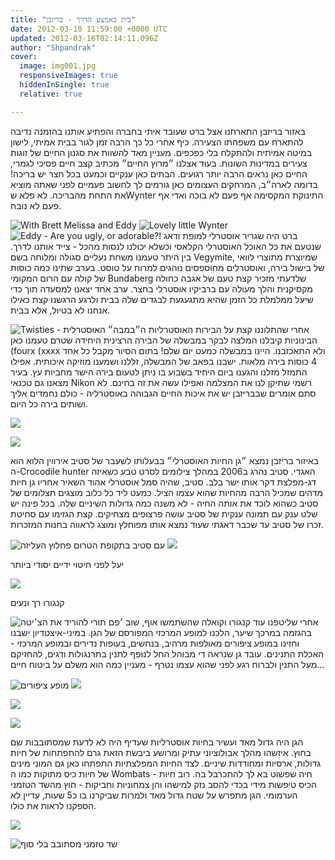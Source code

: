 ```yaml
---
title: "בית באמצע הדרך - בריזבן"
date: 2012-03-10 11:59:00 +0000 UTC
updated: 2012-03-16T02:14:11.096Z
author: "Shpandrak"
cover:
  image: img001.jpg
  responsiveImages: true
  hiddenInSingle: true
  relative: true

---
```


באזור בריזבן התארחנו אצל ברט שעובד איתי בחברה והפתיע אותנו בהזמנה נדיבה להתארח עם משפחתו הצעירה. כיף אחרי כל כך הרבה זמן לגור בבית אמיתי, לישון במיטה אמיתית ולהתקלח בלי כפכפים. מעניין מאד להשוות את סגנון החיים של זוגות צעירים במדינות השונות. בעוד אצלנו ״מרוץ החיים״ מכתיב קצב חיים פסיכי לגמרי, החיים כאן נראים הרבה יותר רגועים. הבתים כאן ענקיים וכמעט בכל חצר יש בריכה! בדומה לארה״ב, המרחקים העצומים כאן גורמים לך לחשוב פעמיים לפני שאתה מוציא את התחת מהבריכה. לא פלא שWynter התינוקת המקסימה אף פעם לא בוכה ואדי אף פעם לא נובח.

![](img001.jpg "With Brett Melissa and Eddy")
![](img002.jpg "Lovely little Wynter")
![](img003.jpg "Eddy - Are you ugly, or adorable?!")
ברט היה שגריר אוסטרלי למופת ודאג שנטעם את כל האוכל האוסטרלי הקלאסי וכשלא יכולנו לנסות מהכל - צייד אותנו לדרך. בין היתר טעמנו משחת נעליים סגולה ומלוחה בשם Vegymite, שמיוצרת מתוצרי לוואי של בישול בירה, ואוסטרלים מחוספסים נוהגים למרוח על טוסט. בערב שתינו כמה כוסות של קולה עם הרום המקומי Bundaberg שלדעתי מזכיר קצת טעם של אגבה כחולה מקסיקנית והלך מעולה עם ברביקיו אוסטרלי בחצר. ערב אחד יצאנו למסעדה תוך כדי שיעל ממלמלת כל הזמן שהיא מתגעגעת לבגדים שלה בבית ולרגע הרגשנו קצת כאילו אנחנו לא בטיול, אלא בבית.

![](img004.jpg "Twisties - ה״במבה״ האוסטרלית")
אחרי שהתלוננו קצת על הבירות האוסטרליות הבינוניות קיבלנו המלצה לבקר במבשלה של הבירה הרצינית היחידה שטרם טעמנו כאן (fourx (xxxx ולא התאכזבנו. היינו במבשלה כמעט יום שלם! בתום הסיור מקבל כל אחד 4 כוסות בירה מלאות. ישבנו בפאב של המבשלה, זללנו ושמענו מוזיקה איכותית. אפילו התמזל מזלנו והגענו ביום היחיד בשבוע בו ניתן לטעום בירה הישר מחביות עץ. בעיר מצאנו גם טכנאי Nikon רשמי שתיקן לנו את המצלמה ואפילו עשה את זה בחינם. לא סתם אומרים שבבריזבן יש את איכות החיים הגבוהה באוסטרליה - כולם נחמדים אליך ושותים בירה כל היום.

![](img005.jpg)

![](img006.jpg)


באיזור בריזבן נמצא ״גן החיות האוסטרלי״ בבעלותו לשעבר של סטיב אירווין הלוא הוא ה-Crocodile hunter האגדי. סטיב נהרג ב2006 במהלך צילומים לסרט טבע כשאיזה דג-מפלצת דקר אותו ישר בלב. סטיב, שהיה סמל אוסטרלי אהוד השאיר אחריו גן חיות מדהים שמכיל הרבה מהחיות שהוא עצמו הציל. כמעט ליד כל כלוב מוצגים תצלומים של סטיב כשהוא לוכד את אותה החיה - לא משנה כמה גדולות השיניים שלה. בכל פינה יש שלט ענק עם תמונה ענקית של סטיב עושה פרצופים מצחיקים. קצת הגזימו עם סחיטת זכרו של סטיב עד שכבר דאגתי שעוד נמצא אותו מפוחלץ ומוצג לראווה בחנות המזכרות.

![](img7.jpg "עם סטיב בתקופת הטרום פחלוץ העליזה")
![](img008.jpg)

יעל לפני חיטוי ידיים יסודי ביותר

![](img009.jpg)

קנגורו רך ונעים

![](img010.jpg "אוף, שוב ׳פם תורי להוריד את הצ׳יטה")
אחרי שליטפנו עוד קנגורו וקואלה שהשתמשו בהגזמה במרכך שיער, הלכנו למופע המרכזי המפורסם של הגן. במיני-איצטדיון ישבנו וחזינו במופע ציפורים מאולפות מרהיב, בנחשים, בעופות נדירים ובמופע המרכזי - האכלת התנינים. עובד גן שנראה די מבוהל החל לנופף לתנין בתרנגולות ודגים, להחזיקם מעל התנין ולברוח רגע לפני שהוא עצמו נטרף - מעניין כמה הוא משלם על ביטוח חיים...

![](img011.jpg "מופע ציפורים")
![](img012.jpg)

![](img013.jpg)

![](img014.jpg)

הגן היה גדול מאד ועשיר בחיות אוסטרליות שעדיף היה לא לדעת שמסתובבות שם בחוץ. איזשהו מהלך אבולוציוני עתיק ומרושע ביבשת הזאת גרם להתפתחות של חיות גדולות, ארסיות ומחודדות שיניים. לצד החיות המפלצתיות התפתחו כאן גם המוני מינים של חיות כיס מתוקות כמו ה Wombats - חיה שפשוט בא לך להתכרבל בה. רוב חיות הכיס טיפשות מידי בכדי להסב נזק למישהו והן צמחוניות וחביקות - חוץ מהשד הטזמני הערמומי. הגן מתפרש על שטח גדול מאד ולמרות שביקרנו בו כ5 שעות, עדיין לא הספקנו לראות את כולו.

![](img015.jpg)


![](img016.jpg "שד טזמני מסתובב בלי סוף")

